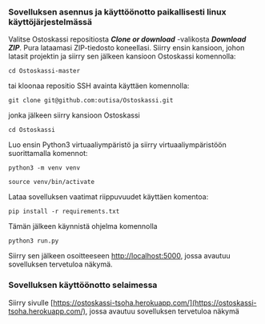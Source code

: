 ### Sovelluksen asennus ja käyttöönotto paikallisesti linux käyttöjärjestelmässä

Valitse Ostoskassi repositiosta **_Clone or download_** -valikosta **_Download ZIP_**.
Pura lataamasi ZIP-tiedosto koneellasi. Siirry ensin kansioon, johon latasit projektin ja siirry sen jälkeen kansioon Ostoskassi komennolla:

`cd Ostoskassi-master`

tai kloonaa repositio SSH avainta käyttäen komennolla:

`git clone git@github.com:outisa/Ostoskassi.git`

jonka jälkeen siirry kansioon Ostoskassi

`cd Ostoskassi`
 
Luo ensin Python3 virtuaaliympäristö ja siirry virtuaaliympäristöön suorittamalla komennot:

`python3 -m venv venv`

`source venv/bin/activate`

Lataa sovelluksen vaatimat riippuvuudet käyttäen komentoa:

`pip install -r requirements.txt`

Tämän jälkeen käynnistä ohjelma komennolla

`python3 run.py`

Siirry sen jälkeen osoitteeseen [http://localhost:5000](http://localhost:5000), jossa avautuu sovelluksen tervetuloa näkymä.

### Sovelluksen käyttöönotto selaimessa

Siirry sivulle [https://ostoskassi-tsoha.herokuapp.com/](https://ostoskassi-tsoha.herokuapp.com/), jossa avautuu sovelluksen tervetuloa näkymä
